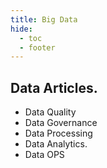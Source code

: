 ```yaml
---
title: Big Data
hide:
  - toc
  - footer
---
```



## Data Articles.

* Data Quality
* Data Governance 
* Data Processing 
* Data Analytics. 
* Data OPS
